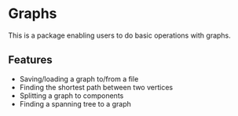 # Graphs
This is a package enabling users to do basic operations with graphs.
## Features
* Saving/loading a graph to/from a file
* Finding the shortest path between two vertices
* Splitting a graph to components
* Finding a spanning tree to a graph